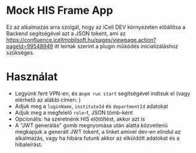 # Mock HIS Frame App
Ez az alkalmazás arra szolgál, hogy az iCell DEV környezeten előállítsa a Backend segítségével azt a JSON tokent, ami
az https://confluence.icellmobilsoft.hu/pages/viewpage.action?pageId=99548949 itt leírtak szerint a plugin működés
inicializáláshoz szükséges.

# Használat
- Legyünk fent VPN-en, és a`npm run start` segítségével indtsuk el (vagy elérhető az alábbi címen: <TBD>)
- Adjuk meg a `loginName`, `instituteId` és `departmentId` adatokat
- Adjuk meg a megfelelő `role`-t, JSON tömb-ként
- Opcionális: ha szeretnénk HIS előtöltést, akkor azt is
- A "JWT generálás" gomb megnyomása után alatta közvetlenü megkapjuk a generált JWT tokent, a linket amivel dev-en elindul az alkalmazás, 
vagy ha hibára futunk akkor az elküldött adatokat és a hibaleírást. 

